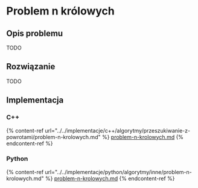 # Problem n królowych

## Opis problemu

TODO

## Rozwiązanie

TODO

## Implementacja

### C++

{% content-ref url="../../implementacje/c++/algorytmy/przeszukiwanie-z-powrotami/problem-n-krolowych.md" %}
[problem-n-krolowych.md](../../implementacje/c++/algorytmy/przeszukiwanie-z-powrotami/problem-n-krolowych.md)
{% endcontent-ref %}

### Python

{% content-ref url="../../implementacje/python/algorytmy/inne/problem-n-krolowych.md" %}
[problem-n-krolowych.md](../../implementacje/python/algorytmy/inne/problem-n-krolowych.md)
{% endcontent-ref %}
